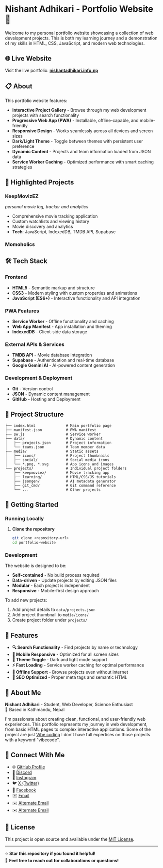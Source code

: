 # Nishant Adhikari - Portfolio Website 🚀

Welcome to my personal portfolio website showcasing a collection of web development projects. This is both my learning journey and a demonstration of my skills in HTML, CSS, JavaScript, and modern web technologies.

## 🌐 Live Website

Visit the live portfolio: [**nishantadhikari.info.np**](https://nishantadhikari.info.np)

## 📋 About

This portfolio website features:

- **Interactive Project Gallery** - Browse through my web development projects with search functionality
- **Progressive Web App (PWA)** - Installable, offline-capable, and mobile-friendly
- **Responsive Design** - Works seamlessly across all devices and screen sizes  
- **Dark/Light Theme** - Toggle between themes with persistent user preference
- **Dynamic Content** - Projects and team information loaded from JSON data
- **Service Worker Caching** - Optimized performance with smart caching strategies

## 🎯 Highlighted Projects

### **KeepMovizEZ** 
*personal movie log, tracker and analytics*
- Comprehensive movie tracking application
- Custom watchlists and viewing history
- Movie discovery and analytics
- **Tech**: JavaScript, IndexedDB, TMDB API, Supabase

### **Momoholics**

## 🛠️ Tech Stack

### **Frontend**
- **HTML5** - Semantic markup and structure
- **CSS3** - Modern styling with custom properties and animations
- **JavaScript (ES6+)** - Interactive functionality and API integration

### **PWA Features**
- **Service Worker** - Offline functionality and caching
- **Web App Manifest** - App installation and theming
- **IndexedDB** - Client-side data storage

### **External APIs & Services**
- **TMDB API** - Movie database integration
- **Supabase** - Authentication and real-time database
- **Google Gemini AI** - AI-powered content generation

### **Development & Deployment**

- **Git** - Version control
- **JSON** - Dynamic content management
- **GitHub** - Hosting and Deployment

## 📂 Project Structure

```
├── index.html              # Main portfolio page
├── manifest.json           # PWA manifest
├── sw.js                   # Service worker
├── data/                   # Dynamic content
│   ├── projects.json       # Project information
│   └── teams.json          # Team member data
├── media/                  # Static assets
│   ├── icons/              # Project thumbnails
│   ├── social/             # Social media icons
│   └── *.png, *.svg        # App icons and images
└── projects/               # Individual project folders
    ├── keepmoviez/         # Movie tracking app
    ├── learning/           # HTML/CSS/JS tutorials
    ├── jsongen/            # AI metadata generator
    ├── git_cmd/            # Git command reference
    └── ...                 # Other projects
```

## 🚀 Getting Started

### **Running Locally**

1. **Clone the repository**
   ```bash
   git clone <repository-url>
   cd portfolio-website
   ```
### **Development**

The website is designed to be:
- **Self-contained** - No build process required
- **Data-driven** - Update projects by editing JSON files
- **Modular** - Each project is independent
- **Responsive** - Mobile-first design approach

To add new projects:
1. Add project details to `data/projects.json`
2. Add project thumbnail to `media/icons/`
3. Create project folder under `projects/`

## 🎨 Features

- **🔍 Search Functionality** - Find projects by name or technology
- **📱 Mobile Responsive** - Optimized for all screen sizes
- **🌙 Theme Toggle** - Dark and light mode support
- **⚡ Fast Loading** - Service worker caching for optimal performance
- **📴 Offline Support** - Browse projects even without internet
- **🎯 SEO Optimized** - Proper meta tags and semantic HTML

## 👤 About Me

**Nishant Adhikari** - Student, Web Developer, Science Enthusiast  
📍 Based in Kathmandu, Nepal

I'm passionate about creating clean, functional, and user-friendly web experiences. This portfolio represents my journey in web development, from basic HTML pages to complex interactive applications. Some of the project are just [Vibe coding](https://en.m.wikipedia.org/wiki/Vibe_coding) I don't have full expertises on those projects with a keyword "vibecode".

## 🔗 Connect With Me

- 🌐 [GitHub Profile](https://github.com/Nishant7Ad)  
- 💬 [Discord](https://discord.com/users/nishant_x)  
- 📸 [Instagram](https://www.instagram.com/nishant060211?igsh=MWsxZ3o1YzJ3NW9sZg==)  
- 🐦 [X (Twitter)](https://x.com/Nishant_OP11)  
- 📘 [Facebook](https://www.facebook.com/share/172n6tfVsX/)  
- ✉️ [Email](mailto:nshntdhkr@gmail.com)  
- ✉️ [Alternate Email](mailto:adhikarinishant81@gmail.com)
- ✉️ [Alternate Email](mailto:iam@nishantadhikari.info.np)

## 📄 License

This project is open source and available under the [MIT License](LICENSE).

---

⭐ **Star this repository if you found it helpful!**  
🤝 **Feel free to reach out for collaborations or questions!**
